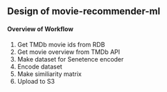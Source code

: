 ## Design of movie-recommender-ml

#### Overview of Workflow

1. Get TMDb movie ids from RDB
2. Get movie overview from TMDb API
3. Make dataset for Senetence encoder
4. Encode dataset
5. Make similiarity matrix
6. Upload to S3